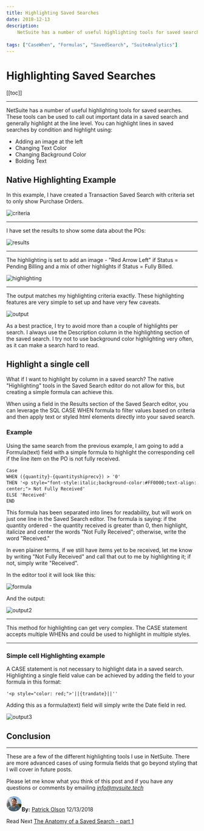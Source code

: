 ```yaml
---
title: Highlighting Saved Searches
date: 2018-12-13
description:
    NetSuite has a number of useful highlighting tools for saved searches. These tools can be used to call out important data in a saved search, and generally highlight at the line level. You can highlight a lines in saved searches by condition and highlight by...

tags: ["CaseWhen", "Formulas", "SavedSearch", "SuiteAnalytics"]
---
```


# Highlighting Saved Searches

[[toc]]

---

NetSuite has a number of useful highlighting tools for saved searches. These tools can be used to call out important data in a saved search and generally highlight at the line level. You can highlight lines in saved searches by condition and highlight using:
- Adding an image at the left
- Changing Text Color
- Changing Background Color
- Bolding Text


## Native Highlighting Example 

In this example, I have created a Transaction Saved Search with criteria set to only show Purchase Orders.

![criteria](https://i.imgur.com/ENdKcWp.png "criteria")


---
I have set the results to show some data about the POs:

![results](https://i.imgur.com/8JIHTK1.png "results")

---
The highlighting is set to add an image - "Red Arrow Left" if Status = Pending Billing and a mix of other highlights if Status = Fully Billed.

![highlighting](https://i.imgur.com/Q1fww5E.png "highlighting")

---
The output matches my highlighting criteria exactly. These highlighting features are very simple to set up and have very few caveats. 

![output](https://i.imgur.com/5hd9ZXq.png "output1")

As a best practice, I try to avoid more than a couple of highlights per search. I always use the Description column in the highlighting section of the saved search. I try not to use background color highlighting very often, as it can make a search hard to read.


## Highlight a single cell

What if I want to highlight by column in a saved search? The native "Highlighting" tools in the Saved Search editor do not allow for this, but creating a simple formula can achieve this.

When using a field in the Results section of the Saved Search editor, you can leverage the SQL CASE WHEN formula to filter values based on criteria and then apply text or styled html elements directly into your saved search.

### Example

Using the same search from the previous example, I am going to add a Formula(text) field with a simple formula to highlight the corresponding cell if the line item on the PO is not fully received.



    Case 
    WHEN ({quantity}-{quantityshiprecv}) > '0' 
    THEN '<p style="font-style:italic;background-color:#FF0000;text-align: center;"> Not Fully Received' 
    ELSE 'Received' 
    END


This formula has been separated into lines for readability, but will work on just one line in the Saved Search editor. The formula is saying: if the quantity ordered - the quantity received is greater than 0, then highlight, italicize and center the words "Not Fully Received"; otherwise, write the word "Received."

In even plainer terms, if we still have items yet to be received, let me know by writing "Not Fully Received" and call that out to me by highlighting it; if not, simply write "Received".

In the editor tool it will look like this:

![formula](https://i.imgur.com/7vJSUOl.png "formula")

And the output:

![output2](https://i.imgur.com/Zze92Us.png "output2")

---

This method for highlighting can get very complex. The CASE statement accepts multiple WHENs and could be used to highlight in multiple styles.

---

### Simple cell Highlighting example

A CASE statement is not necessary to highlight data in a saved search. 
Highlighting a single field value can be achieved by adding the field to your formula in this format: 



    '<p style="color: red;">'||{trandate}||''  

Adding this as a formula(text) field will simply write the Date field in red.

![output3](https://i.imgur.com/imgugg7.png "output3")

## Conclusion
---
These are a few of the different highlighting tools I use in NetSuite. There are more advanced cases of using formula fields that go beyond styling that I will cover in future posts.

Please let me know what you think of this post and if you have any questions or comments by emailing [*info@mysuite.tech*](mailto:info@mysuite.tech)

<a href="https://www.linkedin.com/in/patrick-olson-pmp-csm-137a9435/" target="_blank"><img src="./img/profile.jpg" title="Patrick Olson - LinkedIn Profile" alt="Patrick Olson - LinkedIn Profile" width=8% height="auto" style="border-radius: 50%;"></a>**By:** [Patrick Olson](https://www.linkedin.com/in/patrick-olson-pmp-csm-137a9435/)
12/13/2018 

<div class="sharethis-inline-share-buttons"></div>

<TagList />

Read Next [The Anatomy of a Saved Search - part 1](https://mysuite.tech/blog/searchanatomy1.html)